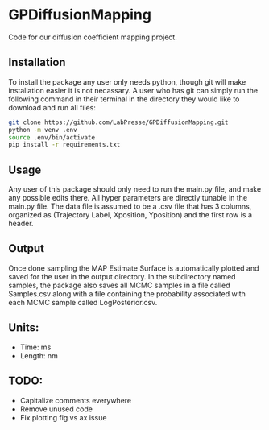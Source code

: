 # GPDiffusionMapping
Code for our diffusion coefficient mapping project.

## Installation

To install the package any user only needs python, though git will make installation easier it is not necassary. A user who has git can simply run the following command in their terminal in the directory they would like to download and run all files:

```bash
git clone https://github.com/LabPresse/GPDiffusionMapping.git
python -m venv .env
source .env/bin/activate
pip install -r requirements.txt
```

## Usage
Any user of this package should only need to run the main.py file, and make any possible edits there. All hyper parameters are directly tunable in the main.py file. The data file is assumed to be a .csv file that has 3 columns, organized as (Trajectory Label, Xposition, Yposition) and the first row is a header.

## Output
Once done sampling the MAP Estimate Surface is automatically plotted and saved for the user in the output directory. In the subdirectory named samples, the package also saves all MCMC samples in a file called Samples.csv along with a file containing the probability associated with each MCMC sample called LogPosterior.csv.

## Units:

* Time: ms
* Length: nm

## TODO:

* Capitalize comments everywhere
* Remove unused code
* Fix plotting fig vs ax issue
